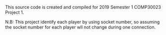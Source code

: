 This source code is created and compiled for 2019 Semester 1 COMP30023 Project 1.

N.B: 
    This project identify each player by using socket number, 
    so assuming the socket number for each player wll not change 
    during one connection.

